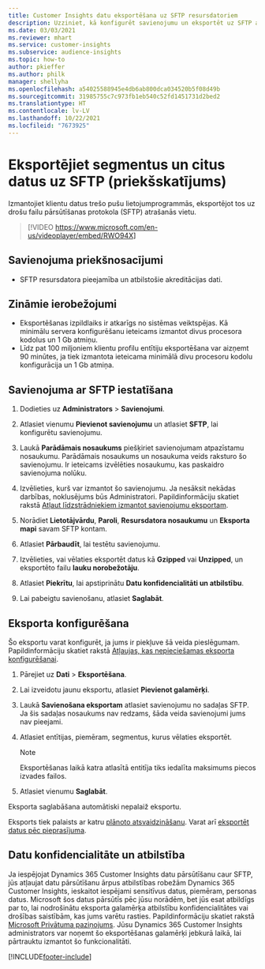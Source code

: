 ```yaml
---
title: Customer Insights datu eksportēšana uz SFTP resursdatoriem
description: Uzziniet, kā konfigurēt savienojumu un eksportēt uz SFTP atrašanās vietu.
ms.date: 03/03/2021
ms.reviewer: mhart
ms.service: customer-insights
ms.subservice: audience-insights
ms.topic: how-to
author: pkieffer
ms.author: philk
manager: shellyha
ms.openlocfilehash: a54025588945e4db6ab800dca034520b5f08d49b
ms.sourcegitcommit: 31985755c7c973fb1eb540c52fd1451731d2bed2
ms.translationtype: HT
ms.contentlocale: lv-LV
ms.lasthandoff: 10/22/2021
ms.locfileid: "7673925"
---
```

# <a name="export-segments-and-other-data-to-sftp-preview"></a>Eksportējiet segmentus un citus datus uz SFTP (priekšskatījums)

Izmantojiet klientu datus trešo pušu lietojumprogrammās, eksportējot tos uz drošu failu pārsūtīšanas protokola (SFTP) atrašanās vietu.

> [!VIDEO https://www.microsoft.com/en-us/videoplayer/embed/RWO94X]

## <a name="prerequisites-for-connection"></a>Savienojuma priekšnosacījumi

- SFTP resursdatora pieejamība un atbilstošie akreditācijas dati.

## <a name="known-limitations"></a>Zināmie ierobežojumi

- Eksportēšanas izpildlaiks ir atkarīgs no sistēmas veiktspējas. Kā minimālu servera konfigurēšanu ieteicams izmantot divus procesora kodolus un 1 Gb atmiņu. 
- Līdz pat 100 miljoniem klientu profilu entītiju eksportēšana var aizņemt 90 minūtes, ja tiek izmantota ieteicama minimālā divu procesoru kodolu konfigurācija un 1 Gb atmiņa. 

## <a name="set-up-connection-to-sftp"></a>Savienojuma ar SFTP iestatīšana

1. Dodieties uz **Administrators** > **Savienojumi**.

1. Atlasiet vienumu **Pievienot savienojumu** un atlasiet **SFTP**, lai konfigurētu savienojumu.

1. Laukā **Parādāmais nosaukums** piešķiriet savienojumam atpazīstamu nosaukumu. Parādāmais nosaukums un nosaukuma veids raksturo šo savienojumu. Ir ieteicams izvēlēties nosaukumu, kas paskaidro savienojuma nolūku.

1. Izvēlieties, kurš var izmantot šo savienojumu. Ja nesāksit nekādas darbības, noklusējums būs Administratori. Papildinformāciju skatiet rakstā [Atļaut līdzstrādniekiem izmantot savienojumu eksportam](connections.md#allow-contributors-to-use-a-connection-for-exports).

1. Norādiet **Lietotājvārdu**, **Paroli**, **Resursdatora nosaukumu** un **Eksporta mapi** savam SFTP kontam.

1. Atlasiet **Pārbaudīt**, lai testētu savienojumu.

1. Izvēlieties, vai vēlaties eksportēt datus kā **Gzipped** vai **Unzipped**, un eksportēto failu **lauku norobežotāju**.

1. Atlasiet **Piekrītu**, lai apstiprinātu **Datu konfidencialitāti un atbilstību**.

1. Lai pabeigtu savienošanu, atlasiet **Saglabāt**.

## <a name="configure-an-export"></a>Eksporta konfigurēšana

Šo eksportu varat konfigurēt, ja jums ir piekļuve šā veida pieslēgumam. Papildinformāciju skatiet rakstā [Atļaujas, kas nepieciešamas eksporta konfigurēšanai](export-destinations.md#set-up-a-new-export).

1. Pārejiet uz **Dati** > **Eksportēšana**.

1. Lai izveidotu jaunu eksportu, atlasiet **Pievienot galamērķi**.

1. Laukā **Savienošana eksportam** atlasiet savienojumu no sadaļas SFTP. Ja šis sadaļas nosaukums nav redzams, šāda veida savienojumi jums nav pieejami.

1. Atlasiet entītijas, piemēram, segmentus, kurus vēlaties eksportēt.

   > [!NOTE]
   > Eksportēšanas laikā katra atlasītā entitīja tiks iedalīta maksimums piecos izvades failos. 

1. Atlasiet vienumu **Saglabāt**.

Eksporta saglabāšana automātiski nepalaiž eksportu.

Eksports tiek palaists ar katru [plānoto atsvaidzināšanu](system.md#schedule-tab). Varat arī [eksportēt datus pēc pieprasījuma](export-destinations.md#run-exports-on-demand). 

## <a name="data-privacy-and-compliance"></a>Datu konfidencialitāte un atbilstība

Ja iespējojat Dynamics 365 Customer Insights datu pārsūtīšanu caur SFTP, jūs atļaujat datu pārsūtīšanu ārpus atbilstības robežām Dynamics 365 Customer Insights, ieskaitot iespējami sensitīvus datus, piemēram, personas datus. Microsoft šos datus pārsūtīs pēc jūsu norādēm, bet jūs esat atbildīgs par to, lai nodrošinātu eksporta galamērķa atbilstību konfidencialitātes vai drošības saistībām, kas jums varētu rasties. Papildinformāciju skatiet rakstā [Microsoft Privātuma paziņojums](https://go.microsoft.com/fwlink/?linkid=396732).
Jūsu Dynamics 365 Customer Insights administrators var noņemt šo eksportēšanas galamērķi jebkurā laikā, lai pārtrauktu izmantot šo funkcionalitāti.

[!INCLUDE[footer-include](../includes/footer-banner.md)]
